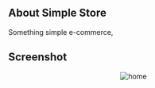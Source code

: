 ## About Simple Store
Something simple e-commerce,

## Screenshot
<p align="center">
<img src="/pubic/img/home" alt="home">
</p>
